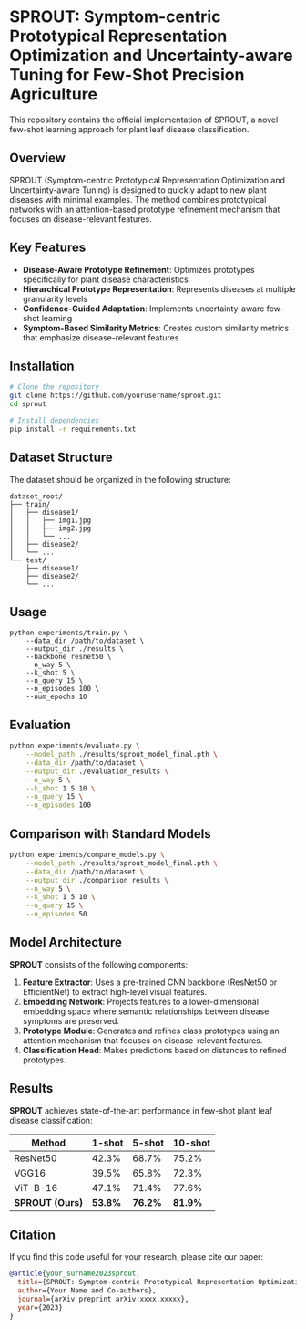 # SPROUT: Symptom-centric Prototypical Representation Optimization and Uncertainty-aware Tuning for Few-Shot Precision Agriculture

This repository contains the official implementation of SPROUT, a novel few-shot learning approach for plant leaf disease classification.

## Overview

SPROUT (Symptom-centric Prototypical Representation Optimization and Uncertainty-aware Tuning) is designed to quickly adapt to new plant diseases with minimal examples. The method combines prototypical networks with an attention-based prototype refinement mechanism that focuses on disease-relevant features.

## Key Features

- **Disease-Aware Prototype Refinement**: Optimizes prototypes specifically for plant disease characteristics
- **Hierarchical Prototype Representation**: Represents diseases at multiple granularity levels
- **Confidence-Guided Adaptation**: Implements uncertainty-aware few-shot learning
- **Symptom-Based Similarity Metrics**: Creates custom similarity metrics that emphasize disease-relevant features

## Installation

```bash
# Clone the repository
git clone https://github.com/yourusername/sprout.git
cd sprout

# Install dependencies
pip install -r requirements.txt
```

## Dataset Structure

The dataset should be organized in the following structure:

```
dataset_root/
├── train/
│   ├── disease1/
│   │   ├── img1.jpg
│   │   ├── img2.jpg
│   │   └── ...
│   ├── disease2/
│   └── ...
└── test/
    ├── disease1/
    ├── disease2/
    └── ...
```

## Usage 

```
python experiments/train.py \
    --data_dir /path/to/dataset \
    --output_dir ./results \
    --backbone resnet50 \
    --n_way 5 \
    --k_shot 5 \
    --n_query 15 \
    --n_episodes 100 \
    --num_epochs 10
```

## Evaluation
```bash
python experiments/evaluate.py \
    --model_path ./results/sprout_model_final.pth \
    --data_dir /path/to/dataset \
    --output_dir ./evaluation_results \
    --n_way 5 \
    --k_shot 1 5 10 \
    --n_query 15 \
    --n_episodes 100
```

## Comparison with Standard Models
```bash
python experiments/compare_models.py \
    --model_path ./results/sprout_model_final.pth \
    --data_dir /path/to/dataset \
    --output_dir ./comparison_results \
    --n_way 5 \
    --k_shot 1 5 10 \
    --n_query 15 \
    --n_episodes 50
```

## Model Architecture

**SPROUT** consists of the following components:

1. **Feature Extractor**: Uses a pre-trained CNN backbone (ResNet50 or EfficientNet) to extract high-level visual features.
2. **Embedding Network**: Projects features to a lower-dimensional embedding space where semantic relationships between disease symptoms are preserved.
3. **Prototype Module**: Generates and refines class prototypes using an attention mechanism that focuses on disease-relevant features.
4. **Classification Head**: Makes predictions based on distances to refined prototypes.


## Results

**SPROUT** achieves state-of-the-art performance in few-shot plant leaf disease classification:

| Method      | 1-shot | 5-shot | 10-shot | 
|-------------|--------|--------|---------|
| ResNet50    | 42.3%  | 68.7%  | 75.2%   |
| VGG16       | 39.5%  | 65.8%  | 72.3%   |
| ViT-B-16    | 47.1%  | 71.4%  | 77.6%   |
| **SPROUT (Ours)** | **53.8%**  | **76.2%**  | **81.9%**   |


## Citation

If you find this code useful for your research, please cite our paper:

```bibtex
@article{your_surname2023sprout,
  title={SPROUT: Symptom-centric Prototypical Representation Optimization and Uncertainty-aware Training},
  author={Your Name and Co-authors},
  journal={arXiv preprint arXiv:xxxx.xxxxx},
  year={2023}
}
